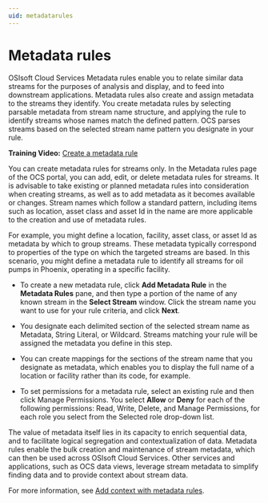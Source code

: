 ```yaml
---
uid: metadatarules
---
```


# Metadata rules

OSIsoft Cloud Services Metadata rules enable you to relate similar data streams for the purposes of analysis and display, and to feed into downstream applications. Metadata rules also create and assign metadata to the streams they identify. You create metadata rules by selecting parsable metadata from stream name structure, and applying the rule to identify streams whose names match the defined pattern. OCS parses streams based on the selected stream name pattern you designate in your rule.

**Training Video:** [Create a metadata rule](https://www.youtube.com/watch?v=641Q3YRzEFE)

You can create metadata rules for streams only. In the Metadata rules page of the OCS portal, you can add, edit, or delete metadata rules for streams. It is advisable to take existing or planned metadata rules into consideration when creating streams, as well as to add metadata as it becomes available or changes. Stream names which follow a standard pattern, including items such as location, asset class and asset Id in the name are more applicable to the creation and use of metadata rules.

For example, you might define a location, facility, asset class, or asset Id as metadata by which to group streams. These metadata typically correspond to properties of the type on which the targeted streams are based. In this scenario, you might define a metadata rule to identify all streams for oil pumps in Phoenix, operating in a specific facility.

*	To create a new metadata rule, click **Add Metadata Rule** in the **Metadata Rules** pane, and then type a portion of the name of any known stream in the **Select Stream** window. Click the stream name you want to use for your rule criteria, and click **Next**.
  
  *	You designate each delimited section of the selected stream name as Metadata, String Literal, or Wildcard. Streams matching your rule will be assigned the metadata you define in this step.
  
  *	You can create mappings for the sections of the stream name that you designate as metadata, which enables you to display the full name of a location or facility rather than its code, for example.
  
*	To set permissions for a metadata rule, select an existing rule and then click Manage Permissions. You select **Allow** or **Deny** for each of the following permissions: Read, Write, Delete, and Manage Permissions, for each role you select from the Selected role drop-down list.

The value of metadata itself lies in its capacity to enrich sequential data, and to facilitate logical segregation and contextualization of data. Metadata rules enable the bulk creation and maintenance of stream metadata, which can then be used across OSIsoft Cloud Services. Other services and applications, such as OCS data views, leverage stream metadata to simplify finding data and to provide context about stream data.

For more information, see [Add context with metadata rules](xref:addcontextwithmetadatarules).
